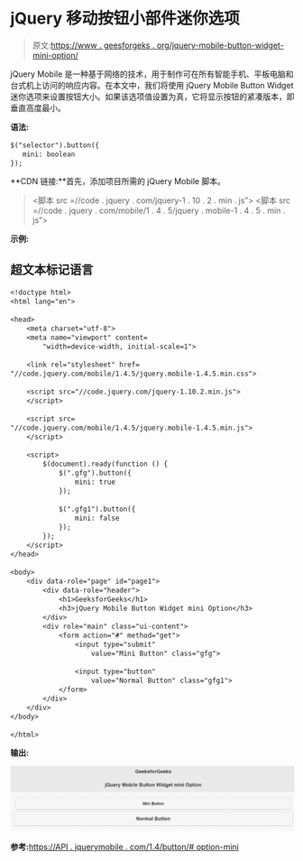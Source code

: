 # jQuery 移动按钮小部件迷你选项

> 原文:[https://www . geesforgeks . org/jquery-mobile-button-widget-mini-option/](https://www.geeksforgeeks.org/jquery-mobile-button-widget-mini-option/)

jQuery Mobile 是一种基于网络的技术，用于制作可在所有智能手机、平板电脑和台式机上访问的响应内容。在本文中，我们将使用 jQuery Mobile Button Widget 迷你选项来设置按钮大小。如果该选项值设置为真，它将显示按钮的紧凑版本，即垂直高度最小。

**语法:**

```
$("selector").button({
   mini: boolean
});
```

**CDN 链接:**首先，添加项目所需的 jQuery Mobile 脚本。

> <link rel="”stylesheet”" href="”//code.jquery.com/mobile/1.4.5/jquery.mobile-1.4.5.min.css”">
> <脚本 src =//code . jquery . com/jquery-1 . 10 . 2 . min . js”></脚本>
> <脚本 src =//code . jquery . com/mobile/1 . 4 . 5/jquery . mobile-1 . 4 . 5 . min . js”></脚本>

**示例:**

## 超文本标记语言

```
<!doctype html>
<html lang="en">

<head>
    <meta charset="utf-8">
    <meta name="viewport" content=
        "width=device-width, initial-scale=1">

    <link rel="stylesheet" href=
"//code.jquery.com/mobile/1.4.5/jquery.mobile-1.4.5.min.css">

    <script src="//code.jquery.com/jquery-1.10.2.min.js">
    </script>

    <script src=
"//code.jquery.com/mobile/1.4.5/jquery.mobile-1.4.5.min.js">
    </script>

    <script>
        $(document).ready(function () {
            $(".gfg").button({
                mini: true
            });

            $(".gfg1").button({
                mini: false
            });
        });
    </script>
</head>

<body>
    <div data-role="page" id="page1">
        <div data-role="header">
            <h1>GeeksforGeeks</h1>
            <h3>jQuery Mobile Button Widget mini Option</h3>
        </div>
        <div role="main" class="ui-content">
            <form action="#" method="get">
                <input type="submit" 
                    value="Mini Button" class="gfg">

                <input type="button" 
                    value="Normal Button" class="gfg1">
            </form>
        </div>
    </div>
</body>

</html>
```

**输出:**

![](img/bbb84772168816a7df02dc923f3ae586.png)

**参考:**[https://API . jquerymobile . com/1.4/button/# option-mini](https://api.jquerymobile.com/1.4/button/#option-mini)